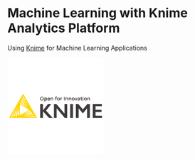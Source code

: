 # Machine Learning with Knime Analytics Platform
Using [Knime](https://www.knime.com/) for Machine Learning Applications

![Knime](imgs/knime.png)



